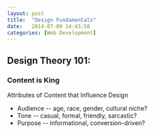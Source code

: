 ```yaml
---
layout: post
title:  "Design Fundamentals"
date:   2014-07-09 14:43:58
categories: [Web Development]
---
```


## Design Theory 101:

### Content is King
Attributes of Content that Influence Design

* Audience -- age, race, gender, cultural niche?
* Tone -- casual, formal, friendly, sarcastic?
* Purpose -- informational, conversion-driven?



